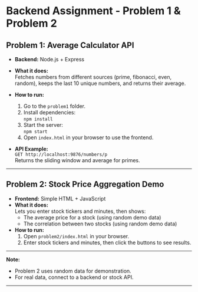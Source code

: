 # Backend Assignment - Problem 1 & Problem 2

## Problem 1: Average Calculator API

- **Backend:** Node.js + Express
- **What it does:**  
  Fetches numbers from different sources (prime, fibonacci, even, random), keeps the last 10 unique numbers, and returns their average.
- **How to run:**
  1. Go to the `problem1` folder.
  2. Install dependencies:  
     `npm install`
  3. Start the server:  
     `npm start`
  4. Open `index.html` in your browser to use the frontend.

- **API Example:**  
  `GET http://localhost:9876/numbers/p`  
  Returns the sliding window and average for primes.

---

## Problem 2: Stock Price Aggregation Demo

- **Frontend:** Simple HTML + JavaScript
- **What it does:**  
  Lets you enter stock tickers and minutes, then shows:
    - The average price for a stock (using random demo data)
    - The correlation between two stocks (using random demo data)
- **How to run:**
  1. Open `problem2/index.html` in your browser.
  2. Enter stock tickers and minutes, then click the buttons to see results.

---

**Note:**  
- Problem 2 uses random data for demonstration.  
- For real data, connect to a backend or stock API.

---
